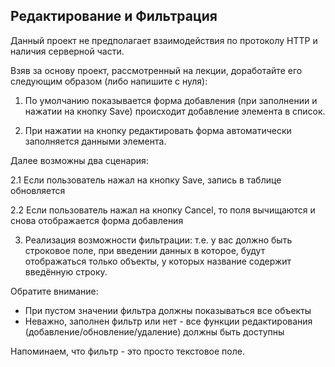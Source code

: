 ## Редактирование и Фильтрация

Данный проект не предполагает взаимодействия по протоколу HTTP и наличия серверной части.

Взяв за основу проект, рассмотренный на лекции, доработайте его следующим образом (либо напишите с нуля):

1. По умолчанию показывается форма добавления (при заполнении и нажатии на кнопку Save) происходит добавление элемента в список.

2. При нажатии на кнопку редактировать форма автоматически заполняется данными элемента.

Далее возможны два сценария:

2.1 Если пользователь нажал на кнопку Save, запись в таблице обновляется

2.2 Если пользователь нажал на кнопку Cancel, то поля вычищаются и снова отображается форма добавления

3. Реализация возможности фильтрации: т.е. у вас должно быть строковое поле, при введении данных в которое, будут отображаться только объекты, у которых название содержит введённую строку.

Обратите внимание:

* При пустом значении фильтра должны показываться все объекты
* Неважно, заполнен фильтр или нет - все функции редактирования (добавление/обновление/удаление) должны быть доступны

Напоминаем, что фильтр - это просто текстовое поле.